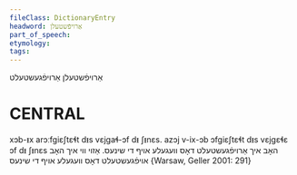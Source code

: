 ```yaml
---
fileClass: DictionaryEntry
headword: אַרויפֿשטעלן
part_of_speech: 
etymology: 
tags: 
---
```

אַרויפֿשטעלן
אַרויפֿגעשטעלט


CENTRAL
========

xɔb-ᵻx arɔːfgiɛʃtɛɬt dᵻs vɛjgaɬ-ɔf dᵻ ʃᵻnɛs. azɔj v-ix-ɔb ɔfgiɛʃtɛɬt dᵻs vɛjgɛɬɛ ɔf dᵻ ʃᵻnɛs האָב איך אַרויפֿגעשטעלט דאָס וועגעלע אויף די שינעס. אַזוי ווי איך האָב אויפֿגעשטעלט דאָס וועגעלע אויף די שינעס {Warsaw, Geller 2001: 291}
